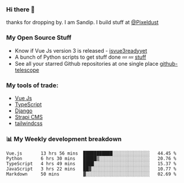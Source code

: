 ### Hi there 👋

thanks for dropping by.
I am Sandip. I build stuff at [@Pixeldust](github.com/pixeldust-in/)

###  **My Open Source Stuff**

 - Know if Vue Js version 3 is released -  [isvue3readyyet](https://github.com/sandiprb/isvue3readyyet)
 - A bunch of Python scripts to get stuff done 💤 💤 [stuff](https://github.com/sandiprb/stuff)
 - See all your starred Github repositories at one single place [github-telescope](https://github.com/sandiprb/github-telescope)



###  **My tools of trade:**
 - [Vue Js](https://github.com/vuejs/vue/)
 - [TypeScript](https://github.com/microsoft/TypeScript)
 - [Django](github.com/django/django)
 - [Strapi CMS](github.com/strapi/strapi)
 - [tailwindcss](https://github.com/tailwindlabs/tailwindcss)


###  📊 **My Weekly development breakdown**
<!--START_SECTION:waka-->
```text
Vue.js       13 hrs 56 mins  ███████████░░░░░░░░░░░░░░   44.45 % 
Python       6 hrs 30 mins   █████▒░░░░░░░░░░░░░░░░░░░   20.76 % 
TypeScript   4 hrs 49 mins   ████░░░░░░░░░░░░░░░░░░░░░   15.37 % 
JavaScript   3 hrs 22 mins   ██▓░░░░░░░░░░░░░░░░░░░░░░   10.77 % 
Markdown     50 mins         ▓░░░░░░░░░░░░░░░░░░░░░░░░   02.69 % 
```
<!--END_SECTION:waka-->
